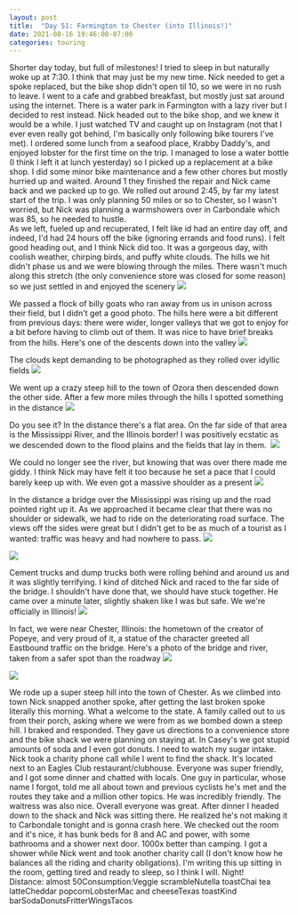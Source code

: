 ```yaml
---
layout: post
title:  "Day 51: Farmington to Chester (into Illinois!)"
date: 2021-08-16 19:46:00-07:00
categories: touring
---
```

Shorter day today, but full of milestones! I tried to sleep in but naturally woke up at 7:30. I think that may just be my new time. Nick needed to get a spoke replaced, but the bike shop didn't open til 10, so we were in no rush to leave. I went to a cafe and grabbed breakfast, but mostly just sat around using the internet. There is a water park in Farmington with a lazy river but I decided to rest instead. Nick headed out to the bike shop, and we knew it would be a while. I just watched TV and caught up on Instagram (not that I ever even really got behind, I'm basically only following bike tourers I've met). I ordered some lunch from a seafood place, Krabby Daddy's, and enjoyed lobster for the first time on the trip. I managed to lose a water bottle (I think I left it at lunch yesterday) so I picked up a replacement at a bike shop. I did some minor bike maintenance and a few other chores but mostly hurried up and waited. Around 1 they finished the repair and Nick came back and we packed up to go. We rolled out around 2:45, by far my latest start of the trip. I was only planning 50 miles or so to Chester, so I wasn't worried, but Nick was planning a warmshowers over in Carbondale which was 85, so he needed to hustle.  
As we left, fueled up and recuperated, I felt like id had an entire day off, and indeed, I'd had 24 hours off the bike (ignoring errands and food runs). I felt good heading out, and I think Nick did too. It was a gorgeous day, with coolish weather, chirping birds, and puffy white clouds. The hills we hit didn't phase us and we were blowing through the miles. There wasn't much along this stretch (the only convenience store was closed for some reason) so we just settled in and enjoyed the scenery
[![](https://lh3.googleusercontent.com/-Y-XIFIRzdPU/YRsjCZkdQII/AAAAAAAAWT4/bH3G39rpLAI5Gl0G0xJ3N2oGsq8BF3zQACLcBGAsYHQ/s1600/1629168391299323-0.png)](https://lh3.googleusercontent.com/-Y-XIFIRzdPU/YRsjCZkdQII/AAAAAAAAWT4/bH3G39rpLAI5Gl0G0xJ3N2oGsq8BF3zQACLcBGAsYHQ/s1600/1629168391299323-0.png)
  
We passed a flock of billy goats who ran away from us in unison across their field, but I didn't get a good photo. The hills here were a bit different from previous days: there were wider, longer valleys that we got to enjoy for a bit before having to climb out of them. It was nice to have brief breaks from the hills. Here's one of the descents down into the valley
[![](https://lh3.googleusercontent.com/-39H5JQ-8_7g/YRsjBdENipI/AAAAAAAAWT0/Rdy_00exTmE8k3jseLlZnDVgD17KOwgxgCLcBGAsYHQ/s1600/1629168387411298-1.png)](https://lh3.googleusercontent.com/-39H5JQ-8_7g/YRsjBdENipI/AAAAAAAAWT0/Rdy_00exTmE8k3jseLlZnDVgD17KOwgxgCLcBGAsYHQ/s1600/1629168387411298-1.png)
  
The clouds kept demanding to be photographed as they rolled over idyllic fields
[![](https://lh3.googleusercontent.com/-xzlrbxs4MEk/YRsjAb3UWFI/AAAAAAAAWTw/zDPf1AyFbSUW1GEXMSDXBVBagn3saa4aACLcBGAsYHQ/s1600/1629168382591789-2.png)](https://lh3.googleusercontent.com/-xzlrbxs4MEk/YRsjAb3UWFI/AAAAAAAAWTw/zDPf1AyFbSUW1GEXMSDXBVBagn3saa4aACLcBGAsYHQ/s1600/1629168382591789-2.png)
  
We went up a crazy steep hill to the town of Ozora then descended down the other side. After a few more miles through the hills I spotted something in the distance
[![](https://lh3.googleusercontent.com/-eMGq7YgxWd0/YRsi-Ie-LDI/AAAAAAAAWTs/tHOW3NMk7lQEwjdb5LuT1WCOjKVX3CE4wCLcBGAsYHQ/s1600/1629168372887175-3.png)](https://lh3.googleusercontent.com/-eMGq7YgxWd0/YRsi-Ie-LDI/AAAAAAAAWTs/tHOW3NMk7lQEwjdb5LuT1WCOjKVX3CE4wCLcBGAsYHQ/s1600/1629168372887175-3.png)
  
Do you see it? In the distance there's a flat area. On the far side of that area is the Mississippi River, and the Illinois border! I was positively ecstatic as we descended down to the flood plains and the fields that lay in them. 
[![](https://lh3.googleusercontent.com/-A7TWzg7-DIM/YRsi7fqXH7I/AAAAAAAAWTo/EASue4GQoW0kZbBCbjGcbqmV7KfNd84KgCLcBGAsYHQ/s1600/1629168361924080-4.png)](https://lh3.googleusercontent.com/-A7TWzg7-DIM/YRsi7fqXH7I/AAAAAAAAWTo/EASue4GQoW0kZbBCbjGcbqmV7KfNd84KgCLcBGAsYHQ/s1600/1629168361924080-4.png)
  
We could no longer see the river, but knowing that was over there made me giddy. I think Nick may have felt it too because he set a pace that I could barely keep up with. We even got a massive shoulder as a present
[![](https://lh3.googleusercontent.com/-bUfdnqhPKUI/YRsi58FbNVI/AAAAAAAAWTg/frMU0zpCx4U8jkbEHzFBt5jpSrmmLhF9wCLcBGAsYHQ/s1600/1629168306420674-5.png)](https://lh3.googleusercontent.com/-bUfdnqhPKUI/YRsi58FbNVI/AAAAAAAAWTg/frMU0zpCx4U8jkbEHzFBt5jpSrmmLhF9wCLcBGAsYHQ/s1600/1629168306420674-5.png)
  
In the distance a bridge over the Mississippi was rising up and the road pointed right up it. As we approached it became clear that there was no shoulder or sidewalk, we had to ride on the deteriorating road surface. The views off the sides were great but I didn't get to be as much of a tourist as I wanted: traffic was heavy and had nowhere to pass.
[![](https://lh3.googleusercontent.com/-xl544XNqElw/YRsirt0GyZI/AAAAAAAAWTY/g7UVyn8KK4Me_d4f_AjvW-EvEFSwdvFTACLcBGAsYHQ/s1600/1629168268554463-6.png)](https://lh3.googleusercontent.com/-xl544XNqElw/YRsirt0GyZI/AAAAAAAAWTY/g7UVyn8KK4Me_d4f_AjvW-EvEFSwdvFTACLcBGAsYHQ/s1600/1629168268554463-6.png)
  

[![](https://lh3.googleusercontent.com/-Mv7HpnBGiB0/YRsiitvZIFI/AAAAAAAAWTU/oAu9jaqH-7s4XrBPayWx7lmoZBE0vao9gCLcBGAsYHQ/s1600/1629168232249962-7.png)](https://lh3.googleusercontent.com/-Mv7HpnBGiB0/YRsiitvZIFI/AAAAAAAAWTU/oAu9jaqH-7s4XrBPayWx7lmoZBE0vao9gCLcBGAsYHQ/s1600/1629168232249962-7.png)
  
Cement trucks and dump trucks both were rolling behind and around us and it was slightly terrifying. I kind of ditched Nick and raced to the far side of the bridge. I shouldn't have done that, we should have stuck together. He came over a minute later, slightly shaken like I was but safe. We we're officially in Illinois!
[![](https://lh3.googleusercontent.com/-rYMVuVoSs1c/YRsiKP7QRGI/AAAAAAAAWTE/-KcMhY0Ql5caQPaKEn3YbHEEEB1Rca-xACLcBGAsYHQ/s1600/1629168164864840-8.png)](https://lh3.googleusercontent.com/-rYMVuVoSs1c/YRsiKP7QRGI/AAAAAAAAWTE/-KcMhY0Ql5caQPaKEn3YbHEEEB1Rca-xACLcBGAsYHQ/s1600/1629168164864840-8.png)
  
In fact, we were near Chester, Illinois: the hometown of the creator of Popeye, and very proud of it, a statue of the character greeted all Eastbound traffic on the bridge. Here's a photo of the bridge and river, taken from a safer spot than the roadway
[![](https://lh3.googleusercontent.com/--tMbTyRSwtk/YRsiIoYYfKI/AAAAAAAAWTA/RQvxFYg_tEspBJkmpaz5o3ccWmo9HQGWwCLcBGAsYHQ/s1600/1629168161034305-9.png)](https://lh3.googleusercontent.com/--tMbTyRSwtk/YRsiIoYYfKI/AAAAAAAAWTA/RQvxFYg_tEspBJkmpaz5o3ccWmo9HQGWwCLcBGAsYHQ/s1600/1629168161034305-9.png)

[![](https://lh3.googleusercontent.com/-91Oap_ilNZg/YRsiHoTgHGI/AAAAAAAAWS8/jqrFmauFR1cCqcndhxYP_Fy4IrXZ_QLTACLcBGAsYHQ/s1600/1629168150810339-10.png)](https://lh3.googleusercontent.com/-91Oap_ilNZg/YRsiHoTgHGI/AAAAAAAAWS8/jqrFmauFR1cCqcndhxYP_Fy4IrXZ_QLTACLcBGAsYHQ/s1600/1629168150810339-10.png)
  
We rode up a super steep hill into the town of Chester. As we climbed into town Nick snapped another spoke, after getting the last broken spoke literally this morning. What a welcome to the state. A family called out to us from their porch, asking where we were from as we bombed down a steep hill. I braked and responded. They gave us directions to a convenience store and the bike shack we were planning on staying at. In Casey's we got stupid amounts of soda and I even got donuts. I need to watch my sugar intake. Nick took a charity phone call while I went to find the shack. It's located next to an Eagles Club restaurant/clubhouse. Everyone was super friendly, and I got some dinner and chatted with locals. One guy in particular, whose name I forgot, told me all about town and previous cyclists he's met and the routes they take and a million other topics. He was incredibly friendly. The waitress was also nice. Overall everyone was great. After dinner I headed down to the shack and Nick was sitting there. He realized he's not making it to Carbondale tonight and is gonna crash here. We checked out the room and it's nice, it has bunk beds for 8 and AC and power, with some bathrooms and a shower next door. 1000x better than camping. I got a shower while Nick went and took another charity call (I don't know how he balances all the riding and charity obligations). I'm writing this up sitting in the room, getting tired and ready to sleep, so I think I will. Night!  
Distance: almost 50Consumption:Veggie scrambleNutella toastChai tea latteCheddar popcornLobsterMac and cheeseTexas toastKind barSodaDonutsFritterWingsTacos  

